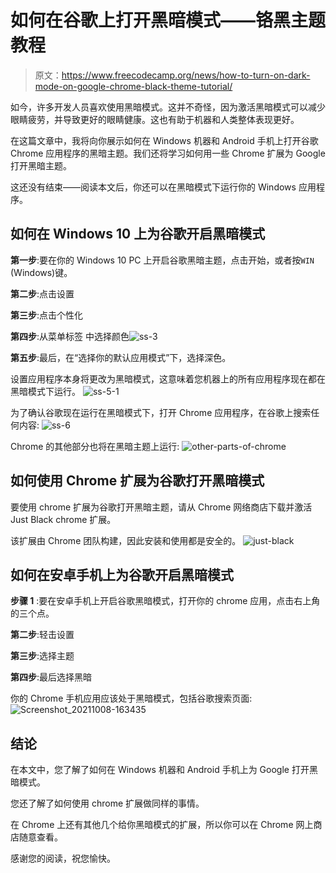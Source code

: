# 如何在谷歌上打开黑暗模式——铬黑主题教程

> 原文：<https://www.freecodecamp.org/news/how-to-turn-on-dark-mode-on-google-chrome-black-theme-tutorial/>

如今，许多开发人员喜欢使用黑暗模式。这并不奇怪，因为激活黑暗模式可以减少眼睛疲劳，并导致更好的眼睛健康。这也有助于机器和人类整体表现更好。

在这篇文章中，我将向你展示如何在 Windows 机器和 Android 手机上打开谷歌 Chrome 应用程序的黑暗主题。我们还将学习如何用一些 Chrome 扩展为 Google 打开黑暗主题。

这还没有结束——阅读本文后，你还可以在黑暗模式下运行你的 Windows 应用程序。

## 如何在 Windows 10 上为谷歌开启黑暗模式

**第一步**:要在你的 Windows 10 PC 上开启谷歌黑暗主题，点击开始，或者按`WIN` (Windows)键。

**第二步**:点击设置


**第三步**:点击个性化


**第四步**:从菜单标签
中选择颜色![ss-3](img/72cb2780a6d62cacf94ca5b979b70f01.png)

**第五步**:最后，在“选择你的默认应用模式”下，选择深色。


设置应用程序本身将更改为黑暗模式，这意味着您机器上的所有应用程序现在都在黑暗模式下运行。
![ss-5-1](img/664cc3ba49d46b3ebb983cfa908db9d8.png)

为了确认谷歌现在运行在黑暗模式下，打开 Chrome 应用程序，在谷歌上搜索任何内容:
![ss-6](img/ebc4c5e360ea4f55adc76a57f6b977c1.png)

Chrome 的其他部分也将在黑暗主题上运行:
![other-parts-of-chrome](img/26116bd413b5fd6669142c750f0c8583.png)

## 如何使用 Chrome 扩展为谷歌打开黑暗模式

要使用 chrome 扩展为谷歌打开黑暗主题，请从 Chrome 网络商店下载并激活 Just Black chrome 扩展。

该扩展由 Chrome 团队构建，因此安装和使用都是安全的。
![just-black](img/a948d789c490de6d7826306d50b7800d.png)

## 如何在安卓手机上为谷歌开启黑暗模式

**步骤 1** :要在安卓手机上开启谷歌黑暗模式，打开你的 chrome 应用，点击右上角的三个点。


**第二步**:轻击设置


**第三步**:选择主题


**第四步**:最后选择黑暗


你的 Chrome 手机应用应该处于黑暗模式，包括谷歌搜索页面:
![Screenshot_20211008-163435](img/076952f28cc3a8528a33cdd2df5a3f5c.png)

## 结论

在本文中，您了解了如何在 Windows 机器和 Android 手机上为 Google 打开黑暗模式。

您还了解了如何使用 chrome 扩展做同样的事情。

在 Chrome 上还有其他几个给你黑暗模式的扩展，所以你可以在 Chrome 网上商店随意查看。

感谢您的阅读，祝您愉快。